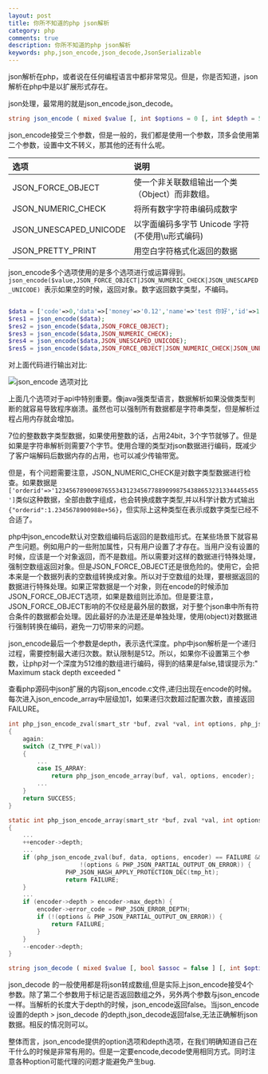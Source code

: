 ```yaml
---
layout: post
title: 你所不知道的php json解析
category: php
comments: true
description: 你所不知道的php json解析
keywords: php,json_encode,json_decode,JsonSerializable
---
```


json解析在php，或者说在任何编程语言中都非常常见。但是，你是否知道，json解析在php中是以扩展形式存在。

json处理，最常用的就是json_encode,json_decode。

```php
string json_encode ( mixed $value [, int $options = 0 [, int $depth = 512 ]] )
```
json_encode接受三个参数，但是一般的，我们都是使用一个参数，顶多会使用第二个参数，设置中文不转义，那其他的还有什么呢。

|选项|说明|
|:--|:--|
|JSON_FORCE_OBJECT|使一个非关联数组输出一个类（Object）而非数组。|
|JSON_NUMERIC_CHECK|将所有数字字符串编码成数字|
|JSON_UNESCAPED_UNICODE |以字面编码多字节 Unicode 字符(不使用\u形式编码)|
|JSON_PRETTY_PRINT |用空白字符格式化返回的数据|



json_encode多个选项使用的是多个选项进行或运算得到。```json_encode($value,JSON_FORCE_OBJECT|JSON_NUMERIC_CHECK|JSON_UNESCAPED_UNICODE) ```表示如果空的时候，返回对象。数字返回数字类型，不编码。

<!-- more -->


```php

$data = ['code'=>0,'data'=>['money'=>'0.12','name'=>'test 你好','id'=>1,'info'=>[] ] ];
$res1 = json_encode($data);
$res2 = json_encode($data,JSON_FORCE_OBJECT);
$res3 = json_encode($data,JSON_NUMERIC_CHECK);
$res4 = json_encode($data,JSON_UNESCAPED_UNICODE);
$res5 = json_encode($data,JSON_FORCE_OBJECT|JSON_NUMERIC_CHECK|JSON_UNESCAPED_UNICODE);

```

对上面代码进行输出对比:

![json_encode 选项对比](http://blog.static.aiaiaini.com/2019-01-02-blog-json1.jpg)

上面几个选项对于api中特别重要。像java强类型语言，数据解析如果没做类型判断的就容易导致程序崩溃。虽然也可以强制所有数据都是字符串类型，但是解析过程占用内存就会增加。

7位的整数数字类型数据，如果使用整数的话，占用24bit，3个字节就够了。但是如果是字符串解析则需要7个字节。使用合理的类型对json数据进行编码，既减少了客户端解码后数据内存的占用，也可以减少传输带宽。

但是，有个问题需要注意，JSON_NUMERIC_CHECK是对数字类型数据进行检查。如果数据是``['orderid'=>'123456789009876553431234567788909987543886532313344455455']``类似这种数据，全部由数字组成，也会转换成数字类型,并以科学计数方式输出 ``{"orderid":1.2345678900988e+56}``，但实际上这种类型在表示成数字类型已经不合适了。


php中json_encode默认对空数组编码后返回的是数组形式。在某些场景下就容易产生问题。例如用户的一些附加属性，只有用户设置了才存在。当用户没有设置的时候，应该是一个对象返回，而不是数组。所以需要对这样的数据进行特殊处理，强制空数组返回对象。但是JSON_FORCE_OBJECT还是很危险的。使用它，会把本来是一个数据列表的空数组转换成对象。所以对于空数组的处理，要根据返回的数据进行特殊处理。如果正常数据是一个对象，则在encode的时候添加JSON_FORCE_OBJECT选项，如果是数组则比添加。但是要注意，JSON_FORCE_OBJECT影响的不仅经是最外层的数据，对于整个json串中所有符合条件的数据都会处理。因此最好的办法是还是单独处理，使用(object)对数据进行强制转换在编码，避免一刀切带来的问题。

json_encode最后一个参数是depth，表示迭代深度。php中json解析是一个递归过程，需要控制最大递归次数。默认限制是512。所以，如果你不设置第三个参数，让php对一个深度为512维的数组进行编码，得到的结果是false,错误提示为:" Maximum stack depth exceeded "

查看php源码中json扩展的内容json_encode.c文件,递归出现在encode的时候。每次进入json_encode_array中层级加1，如果递归次数超过配置次数，直接返回FAILURE。

```c
int php_json_encode_zval(smart_str *buf, zval *val, int options, php_json_encoder *encoder) 
{
	again:
	switch (Z_TYPE_P(val))
	{
		...
		case IS_ARRAY:
			return php_json_encode_array(buf, val, options, encoder);
		...
	}
	return SUCCESS;
}

static int php_json_encode_array(smart_str *buf, zval *val, int options, php_json_encoder *encoder)
{
	...
	++encoder->depth;
	...
	if (php_json_encode_zval(buf, data, options, encoder) == FAILURE &&
					!(options & PHP_JSON_PARTIAL_OUTPUT_ON_ERROR)) {
				PHP_JSON_HASH_APPLY_PROTECTION_DEC(tmp_ht);
				return FAILURE;
	}
	...
	if (encoder->depth > encoder->max_depth) {
		encoder->error_code = PHP_JSON_ERROR_DEPTH;
		if (!(options & PHP_JSON_PARTIAL_OUTPUT_ON_ERROR)) {
			return FAILURE;
		}
	}
	--encoder->depth;
}

```

```php
string json_decode ( mixed $value [, bool $assoc = false ] [, int $options = 0 ] [, int $depth = 512 ] )
```

json_decode 的一般使用都是将json转成数组,但是实际上json_encode接受4个参数。除了第二个参数用于标记是否返回数组之外，另外两个参数与json_encode一样。当解析的长度大于depth的时候，json_encode返回false。当json_encode 设置的depth > json_decode 的depth,json_decode返回false,无法正确解析json数据。相反的情况则可以。


整体而言，json_encode提供的option选项和depth选项，在我们明确知道自己在干什么的时候是非常有用的。但是一定要encode,decode使用相同方式。同时注意各种option可能代理的问题才能避免产生bug.









